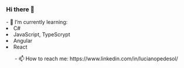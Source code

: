 ### Hi there 👋


<dl>
- 🌱 I’m currently learning:
  <li> C#</li>
  <li> JavaScript, TypeScrypt</li>
  <li> Angular</li>
  <li> React</li>
</dl>

<ul>- 📫 How to reach me: https://www.linkedin.com/in/lucianopedesol/</ul>

